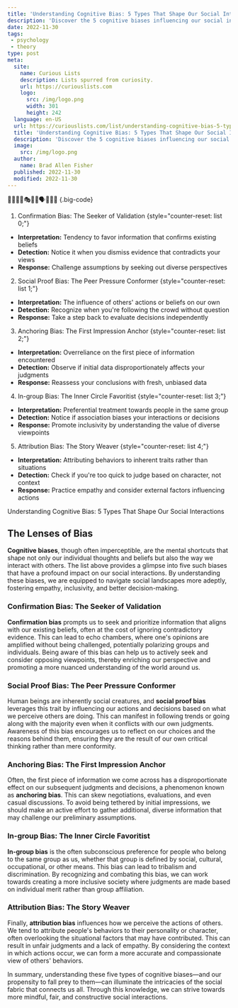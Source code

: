 ```yaml
---
title: 'Understanding Cognitive Bias: 5 Types That Shape Our Social Interactions'
description: 'Discover the 5 cognitive biases influencing our social interactions. This insightful article helps you understand how biases shape our perceptions.'
date: 2022-11-30
tags:
 - psychology
 - theory
type: post
meta:
  site:
    name: Curious Lists
    description: Lists spurred from curiosity.
    url: https://curiouslists.com
    logo:
      src: /img/logo.png
      width: 301
      height: 242
  language: en-US
  url: https://curiouslists.com/list/understanding-cognitive-bias-5-types-that-shape-our-social-interactions
  title: 'Understanding Cognitive Bias: 5 Types That Shape Our Social Interactions'
  description: 'Discover the 5 cognitive biases influencing our social interactions. This insightful article helps you understand how biases shape our perceptions.'
  image:
    src: /img/logo.png
  author:
    name: Brad Allen Fisher
  published: 2022-11-30
  modified: 2022-11-30
---
```



🧠🤝🕵️‍♂️🎭💡🔄🗣️👥💭🤔 {.big-code}

1. Confirmation Bias: The Seeker of Validation {style="counter-reset: list 0;"}
  - **Interpretation:** Tendency to favor information that confirms existing beliefs
  - **Detection:** Notice it when you dismiss evidence that contradicts your views
  - **Response:** Challenge assumptions by seeking out diverse perspectives

2. Social Proof Bias: The Peer Pressure Conformer {style="counter-reset: list 1;"}
  - **Interpretation:** The influence of others' actions or beliefs on our own
  - **Detection:** Recognize when you're following the crowd without question
  - **Response:** Take a step back to evaluate decisions independently

3. Anchoring Bias: The First Impression Anchor {style="counter-reset: list 2;"}
  - **Interpretation:** Overreliance on the first piece of information encountered
  - **Detection:** Observe if initial data disproportionately affects your judgments
  - **Response:** Reassess your conclusions with fresh, unbiased data

4. In-group Bias: The Inner Circle Favoritist {style="counter-reset: list 3;"}
  - **Interpretation:** Preferential treatment towards people in the same group
  - **Detection:** Notice if association biases your interactions or decisions
  - **Response:** Promote inclusivity by understanding the value of diverse viewpoints

5. Attribution Bias: The Story Weaver {style="counter-reset: list 4;"}
  - **Interpretation:** Attributing behaviors to inherent traits rather than situations
  - **Detection:** Check if you're too quick to judge based on character, not context
  - **Response:** Practice empathy and consider external factors influencing actions

Understanding Cognitive Bias: 5 Types That Shape Our Social Interactions

## The Lenses of Bias

**Cognitive biases**, though often imperceptible, are the mental shortcuts that shape not only our individual thoughts and beliefs but also the way we interact with others. The list above provides a glimpse into five such biases that have a profound impact on our social interactions. By understanding these biases, we are equipped to navigate social landscapes more adeptly, fostering empathy, inclusivity, and better decision-making.

### Confirmation Bias: The Seeker of Validation

**Confirmation bias** prompts us to seek and prioritize information that aligns with our existing beliefs, often at the cost of ignoring contradictory evidence. This can lead to echo chambers, where one's opinions are amplified without being challenged, potentially polarizing groups and individuals. Being aware of this bias can help us to actively seek and consider opposing viewpoints, thereby enriching our perspective and promoting a more nuanced understanding of the world around us.

### Social Proof Bias: The Peer Pressure Conformer

Human beings are inherently social creatures, and **social proof bias** leverages this trait by influencing our actions and decisions based on what we perceive others are doing. This can manifest in following trends or going along with the majority even when it conflicts with our own judgments. Awareness of this bias encourages us to reflect on our choices and the reasons behind them, ensuring they are the result of our own critical thinking rather than mere conformity.

### Anchoring Bias: The First Impression Anchor

Often, the first piece of information we come across has a disproportionate effect on our subsequent judgments and decisions, a phenomenon known as **anchoring bias**. This can skew negotiations, evaluations, and even casual discussions. To avoid being tethered by initial impressions, we should make an active effort to gather additional, diverse information that may challenge our preliminary assumptions.

### In-group Bias: The Inner Circle Favoritist

**In-group bias** is the often subconscious preference for people who belong to the same group as us, whether that group is defined by social, cultural, occupational, or other means. This bias can lead to tribalism and discrimination. By recognizing and combating this bias, we can work towards creating a more inclusive society where judgments are made based on individual merit rather than group affiliation.

### Attribution Bias: The Story Weaver

Finally, **attribution bias** influences how we perceive the actions of others. We tend to attribute people's behaviors to their personality or character, often overlooking the situational factors that may have contributed. This can result in unfair judgments and a lack of empathy. By considering the context in which actions occur, we can form a more accurate and compassionate view of others' behaviors.

In summary, understanding these five types of cognitive biases—and our propensity to fall prey to them—can illuminate the intricacies of the social fabric that connects us all. Through this knowledge, we can strive towards more mindful, fair, and constructive social interactions.